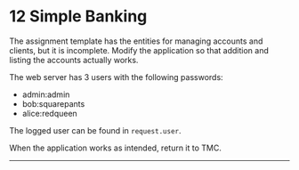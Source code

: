 
# 12 Simple Banking

<p>The assignment template has the entities for managing accounts and clients, but
it is incomplete. Modify the application so that addition and listing
the accounts actually works.</p><p>The web server has 3 users with the following passwords:</p><ul>
<li>admin:admin</li>
<li>bob:squarepants</li>
<li>alice:redqueen</li>
</ul><p>The logged user can be found in <code class="language-text">request.user</code>.</p><p>When the application works as intended, return it to TMC.</p>

---

